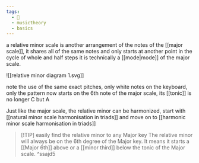 ```yaml
---
tags:
  - 🌱
  - musictheory
  - basics
---
```

 a relative minor scale is another arrangement of the notes of the [[major scale]], it shares all of the same notes and only starts at another point in the cycle of whole and half steps it is technically a [[mode|mode]] of the major scale. 

![[relative minor diagram 1.svg]]

note the use of the same exact pitches, only white notes on the keyboard, only the pattern now starts on the 6th note of the major scale, its [[tonic]] is no longer C but A

Just like the major scale, the relative minor can be harmonized, start with [[natural minor scale harmonisation in triads]] and move on to [[harmonic minor scale harmonisation in triads]]


> [!TIP] easily find the relative minor to any Major key
> The relative minor will always be on the 6th degree of the Major key. It means it starts a [[Major 6th]] above or a [[minor third]] below the tonic of the Major scale. ^ssajd5




